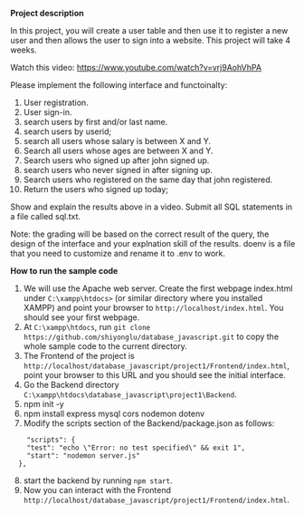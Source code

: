 **Project description**

In this project, you will create a user table and then use it to register a new user and then allows the user to sign into a website. This project will take 4 weeks. 

Watch this video: https://www.youtube.com/watch?v=vrj9AohVhPA

Please implement the following interface and functoinalty: 
1. User registration.
2. User sign-in.
3. search users by first and/or last name.
4. search users by userid;
5. search all users whose salary is between X and Y. 
6. Search all users whose ages are between X and Y.
7. Search users who signed up after john signed up.
8. search users who never signed in after signing up.
9. Search users who registered on the same day that john registered. 
10. Return the users who signed up today;

Show and explain the results above in a video. Submit all SQL statements in a file called sql.txt. 

Note: the grading will be based on the correct result of the query, the design of the interface and your explnation skill of the results. 
doenv is a file that you need to customize and rename it to .env to work.

**How to run the sample code**
1. We will use the Apache web server. Create the first webpage index.html under ```C:\xampp\htdocs>``` (or similar directory where you installed XAMPP) and point your browser to ```http://localhost/index.html```. You should see your first webpage.
2. At ```C:\xampp\htdocs```, run ```git clone https://github.com/shiyonglu/database_javascript.git``` to copy the whole sample code to the current directory.
3. The Frontend of the project is ```http://localhost/database_javascript/project1/Frontend/index.html```, point your browser to this URL and you should see the initial interface.
4. Go the Backend directory ```C:\xampp\htdocs\database_javascript\project1\Backend```.
5. npm init -y
6. npm install express mysql cors nodemon dotenv
7. Modify the scripts section of the Backend/package.json as follows:
```javasript
    "scripts": {
    "test": "echo \"Error: no test specified\" && exit 1",
    "start": "nodemon server.js"
  },
```
8. start the backend by running ```npm start```.
9. Now you can interact with the Frontend ```http://localhost/database_javascript/project1/Frontend/index.html```. 

